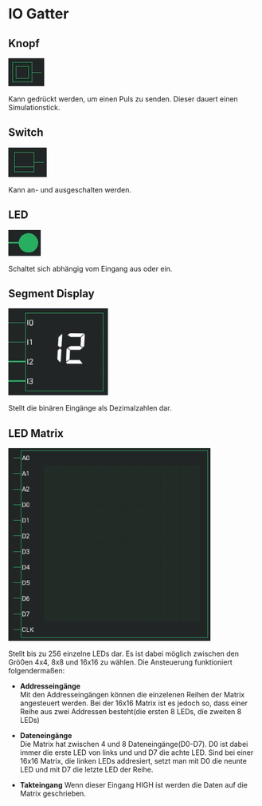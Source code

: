 # IO Gatter

## Knopf
<div class="rows">

![Button](../../assets/help/button.jpg)

<div class="margin-left">

Kann gedrückt werden, um einen Puls zu senden. Dieser dauert einen Simulationstick.
</div>
</div>

## Switch
<div class="rows">

![Switch](../../assets/help/switch.jpg)

<div class="margin-left">

Kann an- und ausgeschalten werden.
</div>
</div>

## LED

<div class="rows">

![LED](../../assets/help/led.jpg)

<div class="margin-left">

Schaltet sich abhängig vom Eingang aus oder ein.
</div>
</div>

## Segment Display

<div class="rows">

![Segment Display](../../assets/help/segment-display.jpg)

<div class="margin-left">

Stellt die binären Eingänge als Dezimalzahlen dar.
</div>
</div>

## LED Matrix

<div class="rows">

![LED Matrix](../../assets/help/led-matrix.PNG)

<div class="margin-left">

Stellt bis zu 256 einzelne LEDs dar. Es ist dabei möglich zwischen den Grö0en 4x4, 8x8 und 16x16 zu wählen.
Die Ansteuerung funktioniert folgendermaßen:
 - **Addresseingänge**<br>
   Mit den Addresseingängen können die einzelenen Reihen der Matrix angesteuert werden. Bei der 16x16 Matrix ist es jedoch so, dass einer Reihe aus zwei Addressen besteht(die ersten 8 LEDs, die zweiten 8 LEDs)
 
 - **Dateneingänge**<br>
   Die Matrix hat zwischen 4 und 8 Dateneingänge(D0-D7). D0 ist dabei immer die erste LED von links und und D7 die achte LED. Sind bei einer 16x16 Matrix, die linken LEDs addresiert, setzt man mit D0 die neunte LED und mit D7 die letzte LED der Reihe.

 - **Takteingang**
   Wenn dieser Eingang HIGH ist werden die Daten auf die Matrix geschrieben.

</div>
</div>
